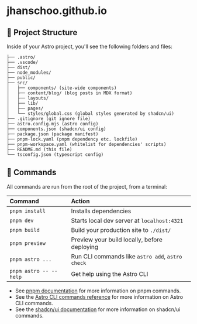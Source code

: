 # jhanschoo.github.io

## 🚀 Project Structure

Inside of your Astro project, you'll see the following folders and files:

```text
├── .astro/
├── .vscode/
├── dist/
├── node_modules/
├── public/
├── src/
│   ├── components/ (site-wide components)
│   ├── content/blog/ (blog posts in MDX format)
│   ├── layouts/
│   ├── lib/
│   ├── pages/
│   └── styles/global.css (global styles generated by shadcn/ui)
├── .gitignore (git ignore file)
├── astro.config.mjs (astro config)
├── components.json (shadcn/ui config)
├── package.json (package manifest)
├── pnpm-lock.yaml (pnpm dependency etc. lockfile)
├── pnpm-workspace.yaml (whitelist for dependencies' scripts)
├── README.md (this file)
└── tsconfig.json (typescript config)
```

## 🧞 Commands

All commands are run from the root of the project, from a terminal:

| Command                   | Action                                           |
| :------------------------ | :----------------------------------------------- |
| `pnpm install`             | Installs dependencies                            |
| `pnpm dev`             | Starts local dev server at `localhost:4321`      |
| `pnpm build`           | Build your production site to `./dist/`          |
| `pnpm preview`         | Preview your build locally, before deploying     |
| `pnpm astro ...`       | Run CLI commands like `astro add`, `astro check` |
| `pnpm astro -- --help` | Get help using the Astro CLI                     |

- See [pnpm documentation](https://pnpm.io/) for more information on pnpm commands.
- See the [Astro CLI commands reference](https://docs.astro.build/en/reference/cli-reference/) for more information on Astro CLI commands.
- See the [shadcn/ui documentation](https://ui.shadcn.com/docs/cli) for more information on shadcn/ui commands.
